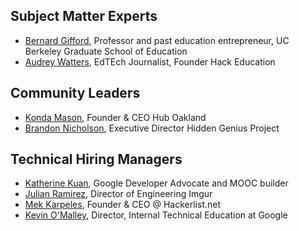 

## Subject Matter Experts
- [Bernard Gifford](https://gse.berkeley.edu/people/bernard-gifford), Professor and past education entrepreneur, UC Berkeley Graduate School of Education
- [Audrey Watters](http://audreywatters.com/), EdTEch Journalist, Founder Hack Education

## Community Leaders
- [Konda Mason](https://www.linkedin.com/in/konda-mason-89a1b02), Founder & CEO Hub Oakland
- [Brandon Nicholson](http://www.hiddengeniusproject.org/our-story/), Executive Director Hidden Genius Project


## Technical Hiring Managers
- [Katherine Kuan](https://www.linkedin.com/in/katherine-kuan-8596472), Google Developer Advocate and MOOC builder 
- [Julian Ramirez](https://www.linkedin.com/in/julianr), Director of Engineering Imgur
- [Mek Karpeles](https://www.linkedin.com/in/mekarpeles), Founder & CEO @ Hackerlist.net
- [Kevin O'Malley](), Director, Internal Technical Education at Google

